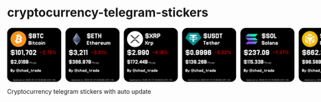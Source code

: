 # cryptocurrency-telegram-stickers

<div style="display: flex; gap: 10px;">
  <img src="./src/assets/images/stickers/0.png" style="width: 25%; height: auto;">
  <img src="./src/assets/images/stickers/1.png" style="width: 25%; height: auto;">
  <img src="./src/assets/images/stickers/2.png" style="width: 25%; height: auto;">
  <img src="./src/assets/images/stickers/3.png" style="width: 25%; height: auto;">
  <img src="./src/assets/images/stickers/4.png" style="width: 25%; height: auto;">
  <img src="./src/assets/images/stickers/5.png" style="width: 25%; height: auto;">
</div>

Cryptocurrency telegram stickers with auto update
